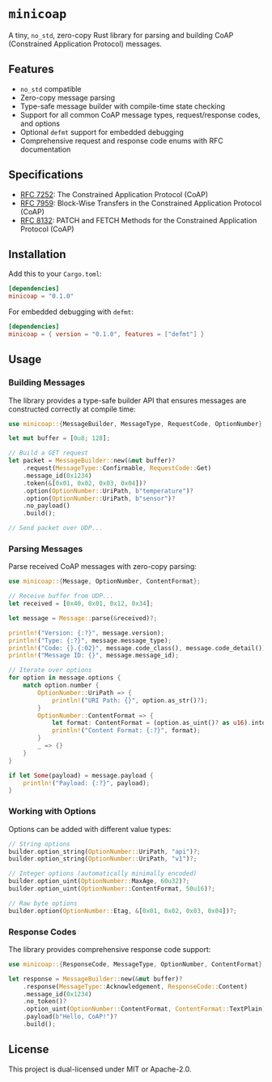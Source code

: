 # `minicoap`

A tiny, `no_std`, zero-copy Rust library for parsing and building CoAP (Constrained Application Protocol) messages.

## Features

- `no_std` compatible
- Zero-copy message parsing
- Type-safe message builder with compile-time state checking
- Support for all common CoAP message types, request/response codes, and options
- Optional `defmt` support for embedded debugging
- Comprehensive request and response code enums with RFC documentation

## Specifications

- [RFC 7252](https://datatracker.ietf.org/doc/html/rfc7252): The Constrained Application Protocol (CoAP)
- [RFC 7959](https://datatracker.ietf.org/doc/html/rfc7959): Block-Wise Transfers in the Constrained Application Protocol (CoAP)
- [RFC 8132](https://datatracker.ietf.org/doc/html/rfc8132): PATCH and FETCH Methods for the Constrained Application Protocol (CoAP)

## Installation

Add this to your `Cargo.toml`:

```toml
[dependencies]
minicoap = "0.1.0"
```

For embedded debugging with `defmt`:

```toml
[dependencies]
minicoap = { version = "0.1.0", features = ["defmt"] }
```

## Usage

### Building Messages

The library provides a type-safe builder API that ensures messages are constructed correctly at compile time:

```rust
use minicoap::{MessageBuilder, MessageType, RequestCode, OptionNumber};

let mut buffer = [0u8; 128];

// Build a GET request
let packet = MessageBuilder::new(&mut buffer)?
    .request(MessageType::Confirmable, RequestCode::Get)
    .message_id(0x1234)
    .token(&[0x01, 0x02, 0x03, 0x04])?
    .option(OptionNumber::UriPath, b"temperature")?
    .option(OptionNumber::UriPath, b"sensor")?
    .no_payload()
    .build();

// Send packet over UDP...
```

### Parsing Messages

Parse received CoAP messages with zero-copy parsing:

```rust
use minicoap::{Message, OptionNumber, ContentFormat};

// Receive buffer from UDP...
let received = [0x40, 0x01, 0x12, 0x34];

let message = Message::parse(&received)?;

println!("Version: {:?}", message.version);
println!("Type: {:?}", message.message_type);
println!("Code: {}.{:02}", message.code_class(), message.code_detail());
println!("Message ID: {}", message.message_id);

// Iterate over options
for option in message.options {
    match option.number {
        OptionNumber::UriPath => {
            println!("URI Path: {}", option.as_str()?);
        }
        OptionNumber::ContentFormat => {
            let format: ContentFormat = (option.as_uint()? as u16).into();
            println!("Content Format: {:?}", format);
        }
        _ => {}
    }
}

if let Some(payload) = message.payload {
    println!("Payload: {:?}", payload);
}
```

### Working with Options

Options can be added with different value types:

```rust
// String options
builder.option_string(OptionNumber::UriPath, "api")?;
builder.option_string(OptionNumber::UriPath, "v1")?;

// Integer options (automatically minimally encoded)
builder.option_uint(OptionNumber::MaxAge, 60u32)?;
builder.option_uint(OptionNumber::ContentFormat, 50u16)?;

// Raw byte options
builder.option(OptionNumber::Etag, &[0x01, 0x02, 0x03, 0x04])?;
```

### Response Codes

The library provides comprehensive response code support:

```rust
use minicoap::{ResponseCode, MessageType, OptionNumber, ContentFormat};

let response = MessageBuilder::new(&mut buffer)?
    .response(MessageType::Acknowledgement, ResponseCode::Content)
    .message_id(0x1234)
    .no_token()?
    .option_uint(OptionNumber::ContentFormat, ContentFormat::TextPlain)?
    .payload(b"Hello, CoAP!")?
    .build();
```

## License

This project is dual-licensed under MIT or Apache-2.0.
